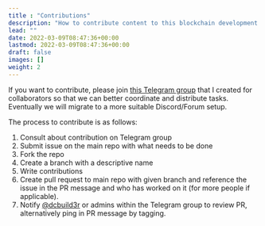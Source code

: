 ```yaml
---
title : "Contributions"
description: "How to contribute content to this blockchain development guide?"
lead: ""
date: 2022-03-09T08:47:36+00:00
lastmod: 2022-03-09T08:47:36+00:00
draft: false
images: []
weight: 2
---
```


If you want to contribute, please join [this Telegram group](https://t.me/devpillme) that I created for collaborators so that we can better coordinate and distribute tasks. Eventually we will migrate to a more suitable Discord/Forum setup.

The process to contribute is as follows:
1. Consult about contribution on Telegram group
2. Submit issue on the main repo with what needs to be done
3. Fork the repo
4. Create a branch with a descriptive name
5. Write contributions
6. Create pull request to main repo with given branch and reference the issue in the PR message and who has worked on it (for more people if applicable). 
7. Notify [@dcbuild3r](https://twitter.com/DCbuild3r) or admins within the Telegram group to review PR, alternatively ping in PR message by tagging.